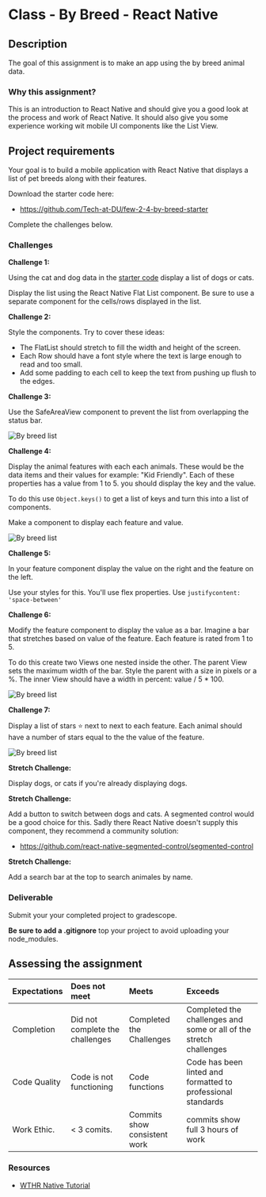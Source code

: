 # Class - By Breed - React Native 

## Description 

The goal of this assignment is to make an app using the by breed animal data. 

### Why this assignment?

This is an introduction to React Native and should give you a good look at the process and work of React Native. It should also give you some experience working wit mobile UI components like the List View. 

## Project requirements

Your goal is to build a mobile application with React Native that displays a list of pet breeds along with their features. 

Download the starter code here: 

- https://github.com/Tech-at-DU/few-2-4-by-breed-starter

Complete the challenges below.

### Challenges 
 
**Challenge 1:** 

Using the cat and dog data in the [starter code](https://github.com/Tech-at-DU/by-breed-starter) display a list of dogs or cats. 

Display the list using the React Native Flat List component. Be sure to use a separate component for the cells/rows displayed in the list. 

**Challenge 2:** 

Style the components. Try to cover these ideas: 

- The FlatList should stretch to fill the width and height of the screen. 
- Each Row should have a font style where the text is large enough to read and too small. 
- Add some padding to each cell to keep the text from pushing up flush to the edges. 

**Challenge 3:** 

Use the SafeAreaView component to prevent the list from overlapping the status bar. 

![By breed list](./images/by-breed.png)

**Challenge 4:** 

Display the animal features with each each animals. These would be the data items and their values for example: "Kid Friendly". Each of these properties has a value from 1 to 5. you should display the key and the value. 

To do this use `Object.keys()` to get a list of keys and turn this into a list of components. 

Make a component to display each feature and value. 

![By breed list](./images/by-breed-features.png)

**Challenge 5:**

In your feature component display the value on the right and the feature on the left. 

Use your styles for this. You'll use flex properties. Use `justifycontent: 'space-between'`

**Challenge 6:**

Modify the feature component to display the value as a bar. Imagine a bar that stretches based on value of the feature. Each feature is rated from 1 to 5. 

To do this create two Views one nested inside the other. The parent View sets the maximum width of the bar. Style the parent with a size in pixels or a %. The inner View should have a width in percent: value / 5 * 100. 

![By breed list](./images/by-breed-bars.png)

**Challenge 7:**

Display a list of stars ⭐️ next to next to each feature. Each animal should have a number of stars equal to the the value of the feature. 

![By breed list](./images/by-breed-stars.png)

**Stretch Challenge:** 

Display dogs, or cats if you're already displaying dogs. 

**Stretch Challenge:**

Add a button to switch between dogs and cats. A segmented control would be a good choice for this. Sadly there React Native doesn't supply this component, they recommend a community solution: 

- https://github.com/react-native-segmented-control/segmented-control

**Stretch Challenge:**

Add a search bar at the top to search animales by name. 

### Deliverable

Submit your your completed project to gradescope. 

**Be sure to add a .gitignore** top your project to avoid uploading your node_modules. 

## Assessing the assignment

| Expectations | Does not meet | Meets  | Exceeds  |
|:-------------|:--------------|:-------|:---------|
| Completion | Did not complete the challenges | Completed the Challenges | Completed the challenges and some or all of the stretch challenges |
| Code Quality | Code is not functioning | Code functions | Code has been linted and formatted to professional standards |
| Work Ethic.  | < 3 comits.   | Commits show consistent work| commits show full 3 hours of work |

### Resources
- [WTHR Native Tutorial](https://www.makeschool.com/academy/track/standalone/wthr-native-tutorial-mvs/getting-started)
